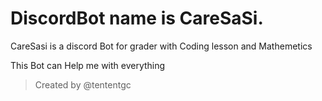 # DiscordBot name is  CareSaSi.

CareSasi is a discord Bot for grader with Coding lesson and Mathemetics

This Bot can Help me with everything 

> Created by @tententgc
 
